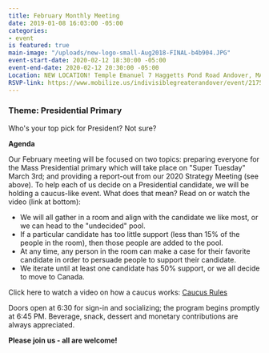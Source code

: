 ```yaml
---
title: February Monthly Meeting
date: 2019-01-08 16:03:00 -05:00
categories:
- event
is featured: true
main-image: "/uploads/new-logo-small-Aug2018-FINAL-b4b904.JPG"
event-start-date: 2020-02-12 18:30:00 -05:00
event-end-date: 2020-02-12 20:30:00 -05:00
Location: NEW LOCATION! Temple Emanuel 7 Haggetts Pond Road Andover, MA 01810
RSVP-link: https://www.mobilize.us/indivisiblegreaterandover/event/217512/?referring_vol=35882&rname=David&share_context=event-detail-page-modal&share_medium=copy_link
---
```


### Theme: Presidential Primary
Who's your top pick for President? Not sure? 

**Agenda**

Our February meeting will be focused on two topics: preparing everyone for the Mass Presidential primary which will take place on "Super Tuesday" March 3rd; and providing a report-out from our 2020 Strategy Meeting (see above). To help each of us decide on a Presidential candidate, we will be holding a caucus-like event. What does that mean? Read on or watch the video (link at bottom):
 
 - We will all gather in a room and align with the candidate we like most, or we can head to the "undecided" pool.
 - If a particular candidate has too little support (less than 15% of the people in the room), then those people are added to the pool.
 - At any time, any person in the room can make a case for their favorite candidate in order to persuade people to support their candidate.
 - We iterate until at least one candidate has 50% support, or we all decide to move to Canada. 

Click here to watch a video on how a caucus works: [Caucus Rules](https://www.youtube.com/watch?v=tQBtht_-vAQ)

Doors open at 6:30 for sign-in and socializing; the program begins promptly at 6:45 PM. Beverage, snack, dessert and monetary contributions are always appreciated.  

**Please join us - all are welcome!**
